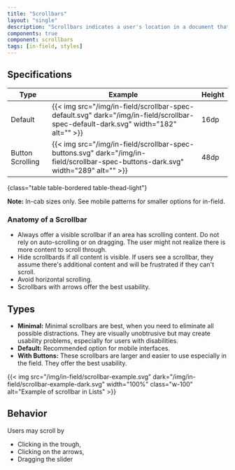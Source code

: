 ```yaml
---
title: "Scrollbars"
layout: "single"
description: "Scrollbars indicates a user's location in a document that is larger than the viewing space."
components: true
component: scrollbars
tags: [in-field, styles]
---
```


## Specifications

<!-- prettier-ignore-start -->
| Type    | Example                                                                                                                          | Height |
|---------| -------------------------------------------------------------------------------------------------------------------------------- | ------ |
| Default | {{< img src="/img/in-field/scrollbar-spec-default.svg" dark="/img/in-field/scrollbar-spec-default-dark.svg" width="182" alt="" >}} | 16dp   |
| Button Scrolling   | {{< img src="/img/in-field/scrollbar-spec-buttons.svg" dark="/img/in-field/scrollbar-spec-buttons-dark.svg" width="289" alt="" >}}     | 48dp   |
{class="table table-bordered table-thead-light"}
<!-- prettier-ignore-end -->

**Note:** In-cab sizes only. See mobile patterns for smaller options for in-field.

### Anatomy of a Scrollbar

- Always offer a visible scrollbar if an area has scrolling content. Do not rely on auto-scrolling or on dragging. The user might not realize there is more content to scroll through.
- Hide scrollbards if all content is visible. If users see a scrollbar, they assume there's additional content and will be frustrated if they can't scroll.
- Avoid horizontal scrolling.
- Scrollbars with arrows offer the best usability.

## Types

- **Minimal:** Minimal scrollbars are best, when you need to eliminate all possible distractions. They are visually unobtrusive but may create usability problems, especially for users with disabilities.
- **Default:** Recommended option for mobile interfaces.
- **With Buttons:** These scrollbars are larger and easier to use especially in the field. They offer the best usability.

{{< img src="/img/in-field/scrollbar-example.svg" dark="/img/in-field/scrollbar-example-dark.svg" width="100%" class="w-100" alt="Example of scrollbar in Lists" >}}

## Behavior

Users may scroll by

- Clicking in the trough,
- Clicking on the arrows,
- Dragging the slider


